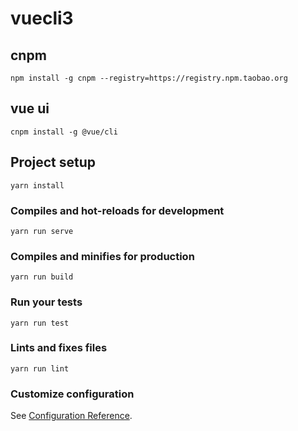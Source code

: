 # vuecli3

## cnpm
```
npm install -g cnpm --registry=https://registry.npm.taobao.org
```

## vue ui
```
cnpm install -g @vue/cli
```

## Project setup
```
yarn install
```

### Compiles and hot-reloads for development
```
yarn run serve
```

### Compiles and minifies for production
```
yarn run build
```

### Run your tests
```
yarn run test
```

### Lints and fixes files
```
yarn run lint
```

### Customize configuration
See [Configuration Reference](https://cli.vuejs.org/config/).
